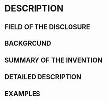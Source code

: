 # DESCRIPTION

## FIELD OF THE DISCLOSURE

## BACKGROUND

## SUMMARY OF THE INVENTION

## DETAILED DESCRIPTION

## EXAMPLES

